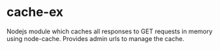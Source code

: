 cache-ex
========

Nodejs module which caches all responses to GET requests in memory using node-cache. Provides admin urls to manage the cache.
